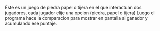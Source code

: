 Éste es un juego de piedra papel o tijera en el que interactuan dos jugadores, cada jugador elije una opcion (piedra, papel o tijera)
Luego el programa hace la comparacion para mostrar en pantalla al ganador y acumulando ese puntaje.
